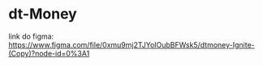 # dt-Money

link do figma: https://www.figma.com/file/0xmu9mj2TJYoIOubBFWsk5/dtmoney-Ignite-(Copy)?node-id=0%3A1
